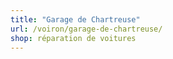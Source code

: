 ```yaml
---
title: "Garage de Chartreuse"
url: /voiron/garage-de-chartreuse/
shop: réparation de voitures
---
```

